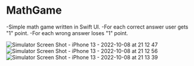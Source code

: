 # MathGame
-Simple math game written in Swift UI.
-For each correct answer user gets "1" point.
-For each wrong answer loses "1" point.

![Simulator Screen Shot - iPhone 13 - 2022-10-08 at 21 12 47](https://user-images.githubusercontent.com/85180299/194723006-22aa17cc-75c5-4334-8c9b-174183c04053.png)
![Simulator Screen Shot - iPhone 13 - 2022-10-08 at 21 12 56](https://user-images.githubusercontent.com/85180299/194723014-097ad643-ade9-460c-91b1-003dde33908f.png)
![Simulator Screen Shot - iPhone 13 - 2022-10-08 at 21 13 39](https://user-images.githubusercontent.com/85180299/194723017-64de217e-0ba7-49f6-92eb-3e94f7e99892.png)
